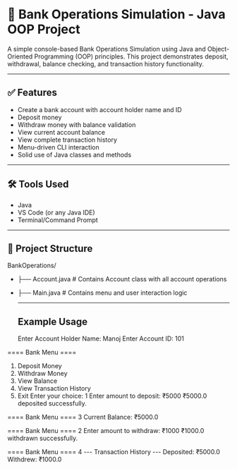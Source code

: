 # 🏦 Bank Operations Simulation - Java OOP Project

A simple console-based Bank Operations Simulation using Java and Object-Oriented Programming (OOP) principles. This project demonstrates deposit, withdrawal, balance checking, and transaction history functionality.

---

## ✅ Features

- Create a bank account with account holder name and ID  
- Deposit money  
- Withdraw money with balance validation  
- View current account balance  
- View complete transaction history  
- Menu-driven CLI interaction  
- Solid use of Java classes and methods  

---

## 🛠️ Tools Used

- Java  
- VS Code (or any Java IDE)  
- Terminal/Command Prompt  

---

## 📂 Project Structure

BankOperations/
- ├── Account.java # Contains Account class with all account operations
- ├── Main.java # Contains menu and user interaction logic

  ---
  ## Example Usage
  Enter Account Holder Name: Manoj
Enter Account ID: 101

==== Bank Menu ====
1. Deposit Money
2. Withdraw Money
3. View Balance
4. View Transaction History
5. Exit
Enter your choice: 1
Enter amount to deposit: ₹5000
₹5000.0 deposited successfully.

==== Bank Menu ====
3
Current Balance: ₹5000.0

==== Bank Menu ====
2
Enter amount to withdraw: ₹1000
₹1000.0 withdrawn successfully.

==== Bank Menu ====
4
--- Transaction History ---
Deposited: ₹5000.0
Withdrew: ₹1000.0
